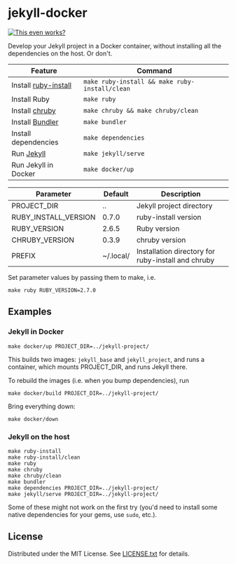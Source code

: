 jekyll-docker
=============

[![This even works?](https://github.com/egor-tensin/jekyll-docker/workflows/This%20even%20works%3F/badge.svg)](https://github.com/egor-tensin/jekyll-docker/actions?query=workflow%3A%22This+even+works%3F%22)

Develop your Jekyll project in a Docker container, without installing all the
dependencies on the host.
Or don't.

| Feature                | Command
| ---------------------- | ----------------------------------------------
| Install [ruby-install] | `make ruby-install && make ruby-install/clean`
| Install Ruby           | `make ruby`
| Install [chruby]       | `make chruby && make chruby/clean`
| Install [Bundler]      | `make bundler`
| Install dependencies   | `make dependencies`
| Run [Jekyll]           | `make jekyll/serve`
| Run Jekyll in Docker | `make docker/up`

[ruby-install]: https://github.com/postmodern/ruby-install
[chruby]: https://github.com/postmodern/chruby
[Bundler]: https://bundler.io/
[Jekyll]: https://jekyllrb.com/

| Parameter            | Default   | Description
| -------------------- | --------- | --------------------------------------------------
| PROJECT_DIR          | ..        | Jekyll project directory
| RUBY_INSTALL_VERSION | 0.7.0     | ruby-install version
| RUBY_VERSION         | 2.6.5     | Ruby version
| CHRUBY_VERSION       | 0.3.9     | chruby version
| PREFIX               | ~/.local/ | Installation directory for ruby-install and chruby

Set parameter values by passing them to make, i.e.

    make ruby RUBY_VERSION=2.7.0

Examples
--------

### Jekyll in Docker

    make docker/up PROJECT_DIR=../jekyll-project/

This builds two images: `jekyll_base` and `jekyll_project`, and runs a
container, which mounts PROJECT_DIR, and runs Jekyll there.

To rebuild the images (i.e. when you bump dependencies), run

    make docker/build PROJECT_DIR=../jekyll-project/

Bring everything down:

    make docker/down

### Jekyll on the host

    make ruby-install
    make ruby-install/clean
    make ruby
    make chruby
    make chruby/clean
    make bundler
    make dependencies PROJECT_DIR=../jekyll-project/
    make jekyll/serve PROJECT_DIR=../jekyll-project/

Some of these might not work on the first try (you'd need to install some
native dependencies for your gems, use `sudo`, etc.).

License
-------

Distributed under the MIT License.
See [LICENSE.txt] for details.

[LICENSE.txt]: LICENSE.txt

